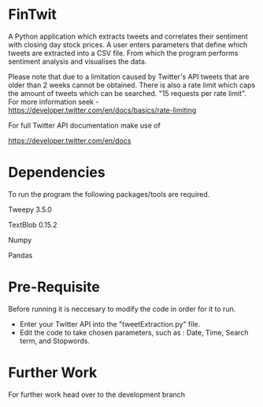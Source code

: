 # FinTwit

A Python application which extracts tweets and correlates their sentiment with closing day stock prices. A user enters parameters that define which tweets are extracted into a CSV file. From which the program performs sentiment analysis and visualises the data.

Please note that due to a limitation caused by Twitter's API tweets that are older than 2 weeks cannot be obtained. There is also a rate limit which caps the amount of tweets which can be searched. "15 requests per rate limit". For more information seek - https://developer.twitter.com/en/docs/basics/rate-limiting

For full Twitter API documentation make use of

https://developer.twitter.com/en/docs

# Dependencies

To run the program the following packages/tools are required.

Tweepy 3.5.0

TextBlob 0.15.2

Numpy

Pandas

# Pre-Requisite

Before running it is neccesary to modify the code in order for it to run.

- Enter your Twitter API into the "tweetExtraction.py" file.
- Edit the code to take chosen parameters, such as :
                            Date,
                            Time,
                            Search term, and
                            Stopwords.

# Further Work

For further work head over to the development branch